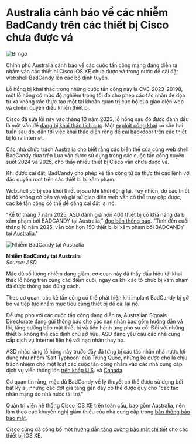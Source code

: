 # Australia cảnh báo về các nhiễm BadCandy trên các thiết bị Cisco chưa được vá

![Bí ngô](https://www.bleepstatic.com/content/hl-images/2025/10/31/pumpkin.jpg)

Chính phủ Australia cảnh báo về các cuộc tấn công mạng đang diễn ra nhắm vào các thiết bị Cisco IOS XE chưa được vá trong nước để cài đặt webshell BadCandy lên các bộ định tuyến.

Lỗ hổng bị khai thác trong những cuộc tấn công này là CVE-2023-20198, một lỗ hổng có mức độ nghiêm trọng tối đa cho phép các tác nhân đe dọa từ xa không xác thực tạo một tài khoản quản trị cục bộ qua giao diện web và chiếm quyền điều khiển thiết bị.

Cisco đã sửa lỗi này vào tháng 10 năm 2023, lỗ hổng sau đó được đánh dấu là một vấn đề [đang bị khai thác tích cực](https://www.bleepingcomputer.com/news/security/cisco-warns-of-new-ios-xe-zero-day-actively-exploited-in-attacks/). Một [exploit công khai](https://www.bleepingcomputer.com/news/security/exploit-released-for-critical-cisco-ios-xe-flaw-many-hosts-still-hacked/) có sẵn hai tuần sau đó, dẫn tới việc khai thác diện rộng để [cài backdoor](https://www.bleepingcomputer.com/news/security/hackers-update-cisco-ios-xe-backdoor-to-hide-infected-devices/) trên các thiết bị lộ ra Internet.

Các nhà chức trách Australia cho biết rằng các biến thể của cùng web shell BadCandy dựa trên Lua vẫn được sử dụng trong các cuộc tấn công xuyên suốt 2024 và 2025, cho thấy nhiều thiết bị Cisco vẫn chưa được vá.

Khi được cài đặt, BadCandy cho phép kẻ tấn công từ xa thực thi các lệnh với đặc quyền root trên các thiết bị bị xâm phạm.

Webshell sẽ bị xóa khỏi thiết bị sau khi khởi động lại. Tuy nhiên, do các thiết bị đó không có bản vá và giả sử giao diện web vẫn có thể truy cập được, các kẻ tấn công có thể dễ dàng cài đặt lại nó.

"Kể từ tháng 7 năm 2025, ASD đánh giá hơn 400 thiết bị có khả năng đã bị xâm phạm bởi BADCANDY tại Australia," [đọc bản thông báo](https://www.cyber.gov.au/about-us/view-all-content/alerts-and-advisories/badcandy). "Tính đến cuối tháng 10 năm 2025, vẫn còn hơn 150 thiết bị bị xâm phạm bởi BADCANDY tại Australia."

![Nhiễm BadCandy tại Australia](https://www.bleepstatic.com/images/news/u/1220909/2025/October/badcandy_graph.jpg)

**Nhiễm BadCandy tại Australia**  
_Source: ASD_

Mặc dù số lượng nhiễm đang giảm, cơ quan này đã thấy dấu hiệu tái khai thác lỗ hổng trên cùng các điểm cuối, ngay cả khi các tổ chức bị xâm phạm đã được thông báo đúng cách.

Theo cơ quan, các kẻ tấn công có thể phát hiện khi implant BadCandy bị gỡ bỏ và tiếp tục nhắm mục tiêu cùng thiết bị để cài lại nó.

Để ứng phó với các cuộc tấn công đang diễn ra, Australian Signals Directorate đang gửi thông báo cho các nạn nhân bao gồm hướng dẫn vá lỗi, tăng cường bảo mật thiết bị và tiến hành ứng phó sự cố. Đối với những thiết bị không thể xác định chủ sở hữu, ASD đang yêu cầu các nhà cung cấp dịch vụ Internet liên hệ với nạn nhân thay họ.

ASD nhắc rằng lỗ hổng này trước đây đã từng bị các tác nhân nhà nước lợi dụng như nhóm 'Salt Typhoon' của Trung Quốc, những kẻ được cho là chịu trách nhiệm cho một loạt các cuộc tấn công nhắm vào các nhà cung cấp dịch vụ viễn thông lớn [trên khắp U.S](https://www.bleepingcomputer.com/news/security/fbi-seeks-help-to-unmask-salt-typhoon-hackers-behind-telecom-breaches/). và [Canada](https://www.bleepingcomputer.com/news/security/canada-says-salt-typhoon-hacked-telecom-firm-via-cisco-flaw/).

Cơ quan tin rằng, mặc dù BadCandy về lý thuyết có thể được sử dụng bởi bất kỳ ai, nhưng các đợt gia tăng gần đây có thể được quy cho "các tác nhân mạng do nhà nước tài trợ."

Quản trị viên hệ thống Cisco IOS XE trên toàn cầu, bao gồm Australia, nên làm theo các khuyến nghị giảm thiểu của nhà cung cấp trong [bản thông báo bảo mật](https://sec.cloudapps.cisco.com/security/center/content/CiscoSecurityAdvisory/cisco-sa-iosxe-webui-privesc-j22SaA4z).

Cisco cũng đã công bố một [hướng dẫn tăng cường bảo mật chi tiết](https://sec.cloudapps.cisco.com/security/center/resources/IOS%5FXE%5Fhardening) cho các thiết bị IOS XE.